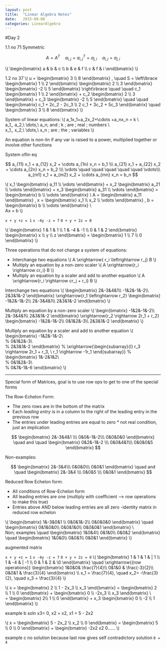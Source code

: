 ```yaml
---
layout: post
title:  "Linear Algebra Notes"
date:   2015-09-08 
categories: LinearAlgebra
---
```

#Day 2

1.1 no 71
Symmetric 

$$ A = A^T \quad a_{i,j} = a_{i,j}^T = a_{j,i} \quad a_{i,j} = a_{j,i} $$

\\( \begin{bmatrix} a & b & c \\\ b & e & f \\\ c & f & i \end{bmatrix} \\)

1.2 no 37
\\( u = \begin{bmatrix} 3 \\\ 8 \end{bmatrix} , \quad S = \left\lbrace \begin{bmatrix} 1 \\\ 2 \end{bmatrix} \begin{bmatrix} 2 \\\ 3 \end{bmatrix} \begin{bmatrix} -2 \\\ 5 \end{bmatrix} \right\rbrace \quad \quad
c_1 \begin{bmatrix} 1 \\\ 2 \end{bmatrix} + c_2 \begin{bmatrix} 2 \\\ 3 \end{bmatrix} + c_3 \begin{bmatrix} -2 \\\ 5 \end{bmatrix} \quad \quad \begin{bmatrix} c_1 + 2c_2 - 2c_3 \\\ 2 c_1 + 3c_2 + 5c_3 \end{bmatrix} \quad \begin{bmatrix} 3 \\\ 8 \end{bmatrix} \\)

System of linear equations:
\\(  a_1x_1+a_2x_2+\cdots +a_nx_n = k \\\
     a_1,\, a_2,\ \dots,\ a_n\; and \; k \; are \; real \; numbers \\\
 x_1,\, x_2,\ \dots,\ x_n \; are \; the \; variables \\)
 

 An equation is non-lin if any var is raised to a power, multiplied together or involve other functions
 
System oflin eq

$$	a_{11} x_1 +  a_{12} x_2 + \cdots a_{1n} x_n =  b_1 \\\
	a_{21} x_1 +  a_{22} x_2 + \cdots a_{2n} x_n =  b_2 \\\
	\vdots  \quad \quad \quad \quad \quad  \vdots\\\
	 a_{m1} x_1 +  a_{m2} x_2 + \cdots a_{mn} x_n =  b_n $$

\\( x_1 \begin{bmatrix} a_11 \\\ \vdots \end{bmatrix} +  x_2 \begin{bmatrix} a_21 \\\ \vdots \end{bmatrix} +  x_3 \begin{bmatrix} a_31 \\\ \vdots  \end{bmatrix}   = \begin{bmatrix} b \\\ \vdots  \end{bmatrix} \\
A =  \begin{bmatrix} a_11 \end{bmatrix} , x = \begin{bmatrix} x_1 \\\ x_2 \\\ \vdots \end{bmatrix} ,  b = \begin{bmatrix} b \\\ \vdots \end{bmatrix} \\\
Ax = b \\)

`x + y +z = 1`
`x -4y -z = 7`
`0 + y + 2z = 0`

\\( \begin{bmatrix} 1 &  1  & 1 \\\ 1 & -4 & -1 \\\ 0 & 1 & 2 \end{bmatrix}  \begin{bmatrix} x \\\ y \\\ z \end{bmatrix}  = \begin{bmatrix} 1 \\\ 7 \\\ 0 \end{bmatrix} \\)

Three operations that do not change a system of equations:
* Interchange two equations \\( A  \xrightarrow{ r_i \leftrightarrow r_j}  B \\)
* Multiply an equation by a non-zero scaler \\(	A \xrightarrow{r_i \rightarrow cr_i}  B \\)
* Multiply an equation by a scaler and add to another equation 	\\( A \xrightarrow{r_i \rightarrow cr_j + r_i} B \\)

Interchange two equations
\\( \begin{bmatrix} 2&-3&4&1\\\	-1&2&-1&-2\\\	2&3&1&-2	\end{bmatrix}	\xrightarrow{r_1 \leftrightarrow r_2}	\begin{bmatrix}	-1&2&-1&-2\\\ 	2&-3&4&1\\\ 	2&3&1&-2 	\end{bmatrix} \\)
	
Multiply an equation by a non-zero scaler
\\(	\begin{bmatrix}	-1&2&-1&-2\\\  2&-3&4&1\\\ 2&3&1&-2 	\end{bmatrix}  \xrightarrow{r_2 \rightarrow 2r_1 + r_2} \begin{bmatrix} -1&2&-1&-2\\\ 	0&1&2&-3\\\ 	2&3&1&-2 \end{bmatrix} \\)
	
Multiply an equation by a scaler and add to another equation
\\(	\begin{bmatrix}
	-1&2&-1&-2\\\
	%
	0&1&2&-3\\\
	%
	2&3&1&-2
	\end{bmatrix}
	%
	\xrightarrow{\begin{subarray}{l} r_3 \rightarrow 2r_1 + r_3, \\ r_1 \rightarrow -1r_1 \end{subarray}}
	%
	\begin{bmatrix}
	1&-2&1&2\\\
	%
	0&1&2&-3\\\
	%
	0&7&-1&-6
	\end{bmatrix}
	\\)

---------------------------
Special form of Matrices, goal is to use row ops to get to one of the special forms

The Row-Echelon Form:
 - The zero rows are in the bottom of the matrix
 - Each *leading entry* is in a column to the right of the leading entry in the previous row
 - The entries under leading entries are equal to zero * not real condition, just an implication

 $$ 	\begin{bmatrix} 2&-3&4&1 \\\ 0&0&-1&-2\\\ 0&0&0&0 \end{bmatrix} \quad and \quad \begin{bmatrix}  0&2&-1&-2 \\\ 0&0&4&1\\\ 0&0&0&5	\end{bmatrix}	$$

 Non-examples:
 
 $$	\begin{bmatrix} 	2&-3&4\\\ 0&0&0\\\ 0&0&1 	\end{bmatrix} \quad and \quad	\begin{bmatrix} 2&-3&4 \\\ 0&0&5 \\\ 0&0&1	\end{bmatrix} $$
	
Reduced Row Echelon form:
- All conditions of Row-Echelon form
- All leading entries are one (multiply with coefficient --> row operations to make this true)
- Entries above AND below leading entries are all zero
	-identity matrix in reduced row echelon

\\(	\begin{bmatrix} 1&-3&0&1 \\\ 0&0&1&-2\\\  0&0&0&0 	\end{bmatrix} \quad  \begin{bmatrix}	0&1&0&0\\\	0&0&1&0\\\	0&0&0&1	\end{bmatrix} \\\
	Non\; examples \quad \begin{bmatrix}  1&0&4\\\	0&1&0\\\	0&0&2 	\end{bmatrix} \quad \begin{bmatrix} 1&0&0\\\	0&0&1\\\	0&0&1	\end{bmatrix} \\)

augmented matrix 

`x + y +z = 1`
`x -4y -z = 7`
`0 + y + 2z = 0`
\\( \begin{bmatrix} 1 & 1 & 1 & | 1 \\\ 1 & -4 & | -1 \\\ 0 & 1 & 2 & \0 \end{bmatrix} \quad 	\xrightarrow{{row operations}} 	\begin{bmatrix}	1&0&0& \frac{7}{4}\\\	0&1&0 & \frac{-3}{2}\\\	0&0&1 & \frac{3}{4} \end{bmatrix} \\\ 
x_1 = \frac{7}{4}, \quad x_2= -\frac{3}{2}, \quad x_3 = \frac{3}{4} \\)

\\( x = \begin{bmatrix} 2 \\\ 1 - 2x_3 \\\ x_3 \end{bmatrix} = \begin{bmatrix} 2 \\\ 1 \\\ 0 \end{bmatrix} + \begin{bmatrix} 0 \\\ -2x_3 \\\ x_3 \end{bmatrix} \\\
= \begin{bmatrix} 2\\\ 1 \\\ 0 \end{bmatrix} + x_3 \begin{bmatrix} 0 \\\ -2 \\\ 1 \end{bmatrix} \\)

example b
soln 
	x3= 0, x2 = x2, x1 = 5 - 2x2

\\( x = \begin{bmatrix} 5 - 2x_2 \\\ x_2 \\\ 0 \end{bmatrix} = \begin{bmatrix} 5 \\\ 0 \\\ 0 \end{bmatrix} + \begin{bmatrix} -2x2 x2 0...... \\)

example c
no solution because
last row gives self contradictory solution `0 = 4 `
